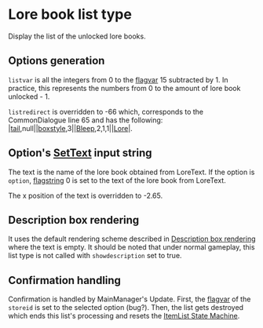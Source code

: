 # Lore book list type

Display the list of the unlocked lore books.

## Options generation

`listvar` is all the integers from 0 to the [flagvar](../../Flags%20arrays/flagvar.md) 15 subtracted by 1. In practice, this represents the numbers from 0 to the amount of lore book unlocked - 1.

`listredirect` is overridden to -66 which, corresponds to the CommonDialogue line 65 and has the following: |[tail](../../SetText/Commands/Individual%20commands/Tail.md),null||[boxstyle](../../SetText/Commands/Individual%20commands/Boxstyle.md),3||[Bleep](../../SetText/Commands/Individual%20commands/Bleep.md),2,1,1||[Lore](../../SetText/Commands/Individual%20commands/Lore.md)\|.

## Option's [SetText](../../SetText/SetText.md) input string

The text is the name of the lore book obtained from LoreText. If the option is `option`, [flagstring](../../Flags%20arrays/flagstring.md) 0 is set to the text of the lore book from LoreText.

The x position of the text is overridden to -2.65.

## Description box rendering

It uses the default rendering scheme described in [Description box rendering](../ShowItemList%20Life%20Cycle/Description%20box%20rendering.md) where the text is empty. It should be noted that under normal gameplay, this list type is not called with `showdescription` set to true.

## Confirmation handling

Confirmation is handled by MainManager's Update. First, the [flagvar](../../Flags%20arrays/flagvar.md) of the `storeid` is set to the selected option (bug?). Then, the list gets destroyed which ends this list's processing and resets the [ItemList State Machine](../ItemList%20State%20Machine.md).
